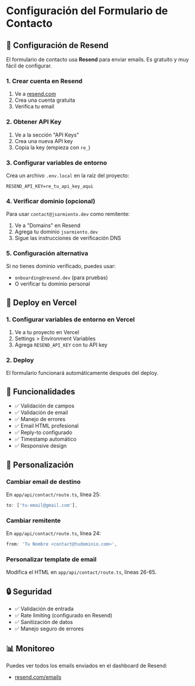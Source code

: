 # Configuración del Formulario de Contacto

## 📧 Configuración de Resend

El formulario de contacto usa **Resend** para enviar emails. Es gratuito y muy fácil de configurar.

### 1. Crear cuenta en Resend
1. Ve a [resend.com](https://resend.com)
2. Crea una cuenta gratuita
3. Verifica tu email

### 2. Obtener API Key
1. Ve a la sección "API Keys"
2. Crea una nueva API key
3. Copia la key (empieza con `re_`)

### 3. Configurar variables de entorno
Crea un archivo `.env.local` en la raíz del proyecto:

```env
RESEND_API_KEY=re_tu_api_key_aqui
```

### 4. Verificar dominio (opcional)
Para usar `contact@jsarmiento.dev` como remitente:
1. Ve a "Domains" en Resend
2. Agrega tu dominio `jsarmiento.dev`
3. Sigue las instrucciones de verificación DNS

### 5. Configuración alternativa
Si no tienes dominio verificado, puedes usar:
- `onboarding@resend.dev` (para pruebas)
- O verificar tu dominio personal

## 🚀 Deploy en Vercel

### 1. Configurar variables de entorno en Vercel
1. Ve a tu proyecto en Vercel
2. Settings > Environment Variables
3. Agrega `RESEND_API_KEY` con tu API key

### 2. Deploy
El formulario funcionará automáticamente después del deploy.

## 📱 Funcionalidades

- ✅ Validación de campos
- ✅ Validación de email
- ✅ Manejo de errores
- ✅ Email HTML profesional
- ✅ Reply-to configurado
- ✅ Timestamp automático
- ✅ Responsive design

## 🎨 Personalización

### Cambiar email de destino
En `app/api/contact/route.ts`, línea 25:
```typescript
to: ['tu-email@gmail.com'],
```

### Cambiar remitente
En `app/api/contact/route.ts`, línea 24:
```typescript
from: 'Tu Nombre <contact@tudominio.com>',
```

### Personalizar template de email
Modifica el HTML en `app/api/contact/route.ts`, líneas 26-65.

## 🔒 Seguridad

- ✅ Validación de entrada
- ✅ Rate limiting (configurado en Resend)
- ✅ Sanitización de datos
- ✅ Manejo seguro de errores

## 📊 Monitoreo

Puedes ver todos los emails enviados en el dashboard de Resend:
- [resend.com/emails](https://resend.com/emails)
